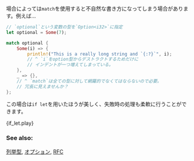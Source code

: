 <!--- For some use cases, `match` is awkward. For example: --->
場合によっては`match`を使用すると不自然な書き方になってしまう場合があります。例えば...

```rust
// `optional`という変数の型を`Option<i32>`に指定
let optional = Some(7);

match optional {
    Some(i) => {
        println!("This is a really long string and `{:?}`", i);
        // ^ `i`をoption型からデストラクトするためだけに
        // インデントが一つ増えてしまっている。
    },
    _ => {},
    // ^ `match`は全ての型に対して網羅的でなくてはならないので必要。
    // 冗長に見えませんか？
};

```

<!--- `if let` is cleaner for this use case and in addition allows various --->
<!--- failure options to be specified: --->
この場合は`if let`を用いたほうが美しく、失敗時の処理も柔軟に行うことができます。

{if_let.play}

### See also:

[列挙型][enum], [オプション][option], [RFC][if_let_rfc]

[enum]: /custom_types/enum.html
[if_let_rfc]: https://github.com/rust-lang/rfcs/pull/160
[option]: /std/option.html
